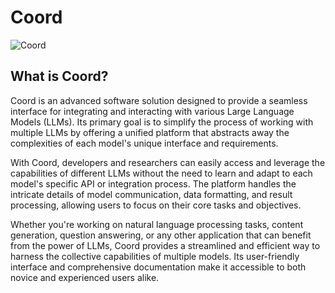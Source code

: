 # Coord

![Coord](https://github.com/lemon-mint/coord/assets/55233766/59c5db0a-f496-4c34-9838-a321bac7a8b4)

## What is Coord?

Coord is an advanced software solution designed to provide a seamless interface for integrating and interacting with various Large Language Models (LLMs). Its primary goal is to simplify the process of working with multiple LLMs by offering a unified platform that abstracts away the complexities of each model's unique interface and requirements.

With Coord, developers and researchers can easily access and leverage the capabilities of different LLMs without the need to learn and adapt to each model's specific API or integration process. The platform handles the intricate details of model communication, data formatting, and result processing, allowing users to focus on their core tasks and objectives.

Whether you're working on natural language processing tasks, content generation, question answering, or any other application that can benefit from the power of LLMs, Coord provides a streamlined and efficient way to harness the collective capabilities of multiple models. Its user-friendly interface and comprehensive documentation make it accessible to both novice and experienced users alike.

